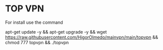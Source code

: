 # TOP VPN

For install use the command

apt-get update -y && apt-get upgrade -y && wget https://raw.githubusercontent.com/HigorOlmedo/mainvpn/main/topvpn && chmod 777 topvpn && ./topvpn
